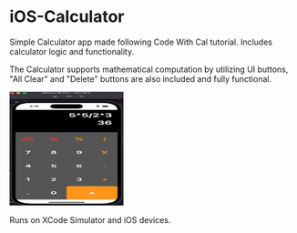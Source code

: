 # iOS-Calculator

Simple Calculator app made following Code With Cal tutorial. Includes calculator logic and functionality.

The Calculator supports mathematical computation by utilizing UI buttons, "All Clear" and "Delete" buttons are also included and fully functional.

<img src="/resources/Screenshots/Calculator_Screen_Shot.png" alt="" style="width: 200px; height: 200px;">

Runs on XCode Simulator and iOS devices.
